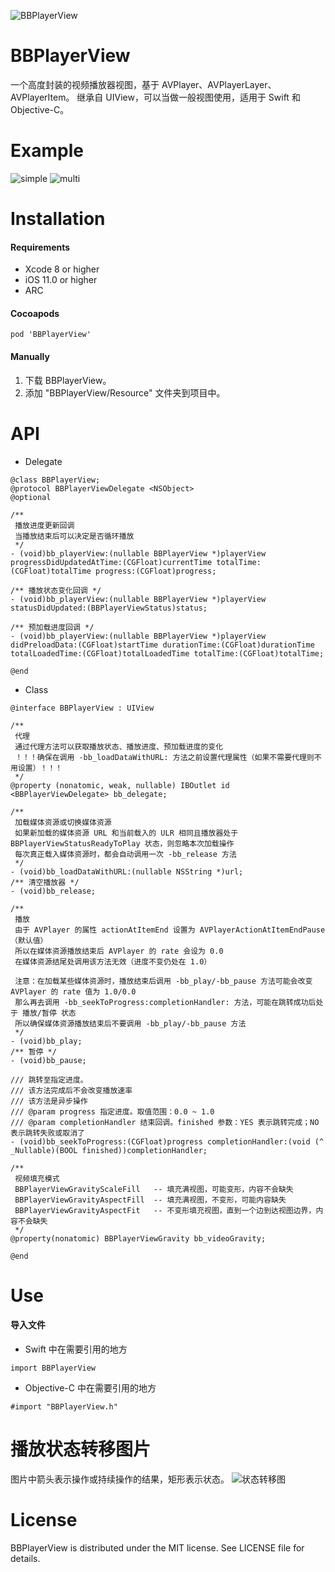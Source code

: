 ![BBPlayerView](https://gitee.com/ebamboo/Assets/raw/master/BBPlayerView/readme/title.png)
# BBPlayerView
一个高度封装的视频播放器视图，基于 AVPlayer、AVPlayerLayer、AVPlayerItem。
继承自 UIView，可以当做一般视图使用，适用于 Swift 和 Objective-C。
# Example
![simple](https://gitee.com/ebamboo/Assets/raw/master/BBPlayerView/readme/simple.png)
![multi](https://gitee.com/ebamboo/Assets/raw/master/BBPlayerView/readme/multi.png)
# Installation
#### Requirements
* Xcode 8 or higher
* iOS 11.0 or higher
* ARC
#### Cocoapods
```
pod 'BBPlayerView'
```
#### Manually
1. 下载 BBPlayerView。
2. 添加 "BBPlayerView/Resource" 文件夹到项目中。
# API
* Delegate
```
@class BBPlayerView;
@protocol BBPlayerViewDelegate <NSObject>
@optional

/**
 播放进度更新回调
 当播放结束后可以决定是否循环播放
 */
- (void)bb_playerView:(nullable BBPlayerView *)playerView progressDidUpdatedAtTime:(CGFloat)currentTime totalTime:(CGFloat)totalTime progress:(CGFloat)progress;

/** 播放状态变化回调 */
- (void)bb_playerView:(nullable BBPlayerView *)playerView statusDidUpdated:(BBPlayerViewStatus)status;

/** 预加载进度回调 */
- (void)bb_playerView:(nullable BBPlayerView *)playerView didPreloadData:(CGFloat)startTime durationTime:(CGFloat)durationTime totalLoadedTime:(CGFloat)totalLoadedTime totalTime:(CGFloat)totalTime;

@end
```
* Class
```
@interface BBPlayerView : UIView

/**
 代理
 通过代理方法可以获取播放状态、播放进度、预加载进度的变化
 ！！！确保在调用 -bb_loadDataWithURL: 方法之前设置代理属性（如果不需要代理则不用设置）！！！
 */
@property (nonatomic, weak, nullable) IBOutlet id <BBPlayerViewDelegate> bb_delegate;

/**
 加载媒体资源或切换媒体资源
 如果新加载的媒体资源 URL 和当前载入的 ULR 相同且播放器处于 BBPlayerViewStatusReadyToPlay 状态，则忽略本次加载操作
 每次真正载入媒体资源时，都会自动调用一次 -bb_release 方法
 */
- (void)bb_loadDataWithURL:(nullable NSString *)url;
/** 清空播放器 */
- (void)bb_release;

/**
 播放
 由于 AVPlayer 的属性 actionAtItemEnd 设置为 AVPlayerActionAtItemEndPause （默认值）
 所以在媒体资源播放结束后 AVPlayer 的 rate 会设为 0.0
 在媒体资源结尾处调用该方法无效（进度不变仍处在 1.0）
 
 注意：在加载某些媒体资源时，播放结束后调用 -bb_play/-bb_pause 方法可能会改变 AVPlayer 的 rate 值为 1.0/0.0
 那么再去调用 -bb_seekToProgress:completionHandler: 方法，可能在跳转成功后处于 播放/暂停 状态
 所以确保媒体资源播放结束后不要调用 -bb_play/-bb_pause 方法
 */
- (void)bb_play;
/** 暂停 */
- (void)bb_pause;

/// 跳转至指定进度。
/// 该方法完成后不会改变播放速率
/// 该方法是异步操作
/// @param progress 指定进度。取值范围：0.0 ~ 1.0
/// @param completionHandler 结束回调。finished 参数：YES 表示跳转完成；NO 表示跳转失败或取消了
- (void)bb_seekToProgress:(CGFloat)progress completionHandler:(void (^ _Nullable)(BOOL finished))completionHandler;

/**
 视频填充模式
 BBPlayerViewGravityScaleFill   -- 填充满视图，可能变形，内容不会缺失
 BBPlayerViewGravityAspectFill  -- 填充满视图，不变形，可能内容缺失
 BBPlayerViewGravityAspectFit   -- 不变形填充视图，直到一个边到达视图边界，内容不会缺失
 */
@property(nonatomic) BBPlayerViewGravity bb_videoGravity;

@end
```
# Use
#### 导入文件
* Swift 中在需要引用的地方 
```
import BBPlayerView
```
* Objective-C 中在需要引用的地方
```
#import "BBPlayerView.h"
```
# 播放状态转移图片
图片中箭头表示操作或持续操作的结果，矩形表示状态。
![状态转移图](https://gitee.com/ebamboo/Assets/raw/master/BBPlayerView/readme/read.png)
# License
BBPlayerView is distributed under the MIT license. See LICENSE file for details.
